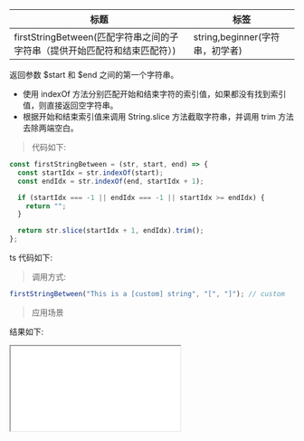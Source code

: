 | 标题                                                                       | 标签                            |
| -------------------------------------------------------------------------- | ------------------------------- |
| firstStringBetween(匹配字符串之间的子字符串（提供开始匹配符和结束匹配符）) | string,beginner(字符串，初学者) |

返回参数 $start 和 $end 之间的第一个字符串。

- 使用 indexOf 方法分别匹配开始和结束字符的索引值，如果都没有找到索引值，则直接返回空字符串。
- 根据开始和结束索引值来调用 String.slice 方法截取字符串，并调用 trim 方法去除两端空白。

> 代码如下:

```js
const firstStringBetween = (str, start, end) => {
  const startIdx = str.indexOf(start);
  const endIdx = str.indexOf(end, startIdx + 1);

  if (startIdx === -1 || endIdx === -1 || startIdx >= endIdx) {
    return "";
  }

  return str.slice(startIdx + 1, endIdx).trim();
};
```

ts 代码如下:

<div class="code-editor" data-url="codes/javascript/ts/firstStringBetween.ts" data-language="typescript"></div>

> 调用方式:

```js
firstStringBetween("This is a [custom] string", "[", "]"); // custom
```

> 应用场景

<div class="code-editor" data-url="codes/javascript/html/firstStringBetween.html" data-language="html"></div>

结果如下:

<iframe src="codes/javascript/html/firstStringBetween.html"></iframe>
